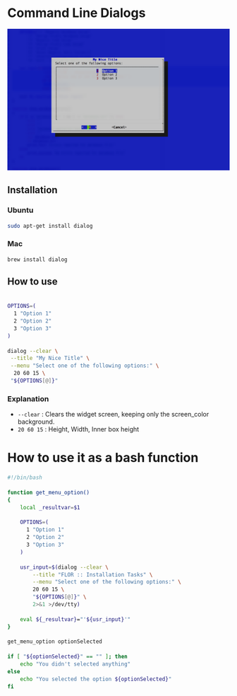 # Command Line Dialogs

![ Dialog Example ](img/dialog01.png)

## Installation

### Ubuntu

```bash
sudo apt-get install dialog
```

### Mac

```bash
brew install dialog
```

## How to use

```bash

OPTIONS=(
  1 "Option 1"
  2 "Option 2"
  3 "Option 3"
)

dialog --clear \
 --title "My Nice Title" \
 --menu "Select one of the following options:" \
  20 60 15 \
 "${OPTIONS[@]}"

 ```

### Explanation

* `--clear` : Clears the widget screen, keeping only the screen_color background.
* `20 60 15` : Height, Width, Inner box height 


 # How to use it as a bash function

```bash
#!/bin/bash

function get_menu_option()
{
    local _resultvar=$1

    OPTIONS=(
      1 "Option 1"
      2 "Option 2"
      3 "Option 3"
    )

    usr_input=$(dialog --clear \
        --title "FLOR :: Installation Tasks" \
        --menu "Select one of the following options:" \
        20 60 15 \
        "${OPTIONS[@]}" \
        2>&1 >/dev/tty)

    eval ${_resultvar}="'${usr_input}'"
}

get_menu_option optionSelected

if [ "${optionSelected}" == "" ]; then
    echo "You didn't selected anything"
else
    echo "You selected the option ${optionSelected}"
fi

```

